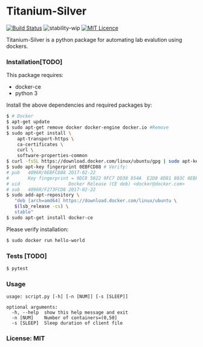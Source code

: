 # Titanium-Silver

[![Build Status](https://travis-ci.org/ganesh-k13/titanium-silver.svg?branch=master)](https://travis-ci.org/ganesh-k13/titanium-silver) ![stability-wip](https://img.shields.io/badge/stability-work_in_progress-lightgrey.svg)  [![MIT Licence](https://badges.frapsoft.com/os/mit/mit.svg?v=103)](https://opensource.org/licenses/mit-license.php)  


Titanium-Silver is a python package for automating lab evalution using dockers.

### Installation[TODO]

This package requires:
- docker-ce
- python 3

Install the above dependencies and required packages by:

```sh
$ # Docker
$ apt-get update
$ sudo apt-get remove docker docker-engine docker.io #Remove
$ sudo apt-get install \
    apt-transport-https \
    ca-certificates \
    curl \
    software-properties-common
$ curl -fsSL https://download.docker.com/linux/ubuntu/gpg | sudo apt-key add -
$ sudo apt-key fingerprint 0EBFCD88 # Verify:
# pub   4096R/0EBFCD88 2017-02-22
#       Key fingerprint = 9DC8 5822 9FC7 DD38 854A  E2D8 8D81 803C 0EBF CD88
# uid                  Docker Release (CE deb) <docker@docker.com>
# sub   4096R/F273FCD8 2017-02-22
$ sudo add-apt-repository \
   "deb [arch=amd64] https://download.docker.com/linux/ubuntu \
   $(lsb_release -cs) \
   stable"
$ sudo apt-get install docker-ce

```

Please verify installation:

```sh
$ sudo docker run hello-world
```

### Tests [TODO]

```sh
$ pytest
```

### Usage

```
usage: script.py [-h] [-n [NUM]] [-s [SLEEP]]

optional arguments:
  -h, --help  show this help message and exit
  -n [NUM]    Number of containers=(0,50]
  -s [SLEEP]  Sleep duration of client file

```

### License: MIT

